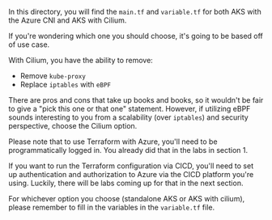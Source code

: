 In this directory, you will find the `main.tf` and `variable.tf` for both AKS with the Azure CNI and AKS with Cilium.

If you're wondering which one you should choose, it's going to be based off of use case.

With Cilium, you have the ability to remove:
- Remove `kube-proxy`
- Replace `iptables` with `eBPF`

There are pros and cons that take up books and books, so it wouldn't be fair to give a "pick this one or that one" statement. However, if utilizing eBPF sounds interesting to you from a scalability (over `iptables`) and security perspective, choose the Cilium option.

Please note that to use Terraform with Azure, you'll need to be programmatically logged in. You already did that in the labs in section 1.

If you want to run the Terraform configuration via CICD, you'll need to set up authentication and authorization to Azure via the CICD platform you're using. Luckily, there will be labs coming up for that in the next section.

For whichever option you choose (standalone AKS or AKS with cilium), please remember to fill in the variables in the `variable.tf` file.